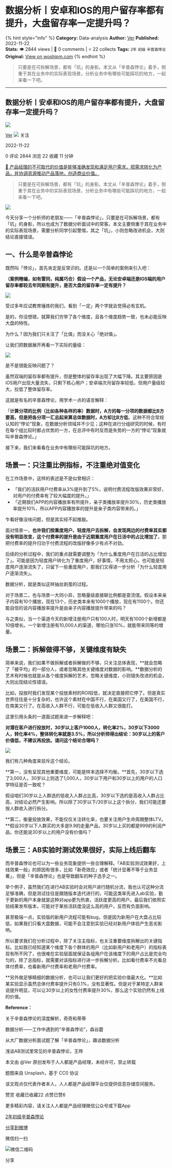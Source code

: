 # 数据分析丨安卓和IOS的用户留存率都有提升，大盘留存率一定提升吗？
{% hint style="info" %}
**Category:** Data-analysis
**Author:** [Ver](https://www.woshipm.com/u/629521)
**Published:** 2022-11-22  
**Stats:** 👁️ 2844 views | 💬 0 comments | ⭐ 22 collects
**Tags:** `2年` `初级` `辛普森悖论`
**Original:** [View on woshipm.com](https://www.woshipm.com/data-analysis/5684895.html)
{% endhint %}
> 只要是在可拆解场景，都有「坑」的身影。本文从「辛普森悖论」着手，侧重于其在业务中的实际表现场景，分析业务中有哪些可能踩坑的地方，一起来看一下吧。

---

## 数据分析丨安卓和IOS的用户留存率都有提升，大盘留存率一定提升吗？

[![](https://image.woshipm.com/wp-files/2020/04/kw2kEeWxiv8eqiHH6d0u.jpeg!/both/72x72)](https://www.woshipm.com/u/629521)

[Ver](https://www.woshipm.com/u/629521) ![](https://static.woshipm.com/tag/1101_1@2x.png) 关注

2022-11-22

0 评论 2844 浏览 22 收藏 11 分钟

[🔗 产品经理的不可取代的价值是能够准确发现和满足用户需求，把需求转化为产品，并协调资源推动产品落地，创造商业价值。](https://ke.qidianla.com/courses/90pm)

> 只要是在可拆解场景，都有「坑」的身影。本文从「辛普森悖论」着手，侧重于其在业务中的实际表现场景，分析业务中有哪些可能踩坑的地方，一起来看一下吧。

![](https://image.woshipm.com/wp-files/2022/11/DV73vP1pAJum3CSPaksA.png)

今天分享一个分析师的老朋友——「辛普森悖论」，只要是在可拆解场景，都有「坑」的身影，所以也成为了数据分析面试中的常客。本文主要侧重于其在业务中的实际表现场景，需要分析同学引起警惕，其之「坑」，小则忽略改进机会，大则结论直接错误。

## 一、什么是辛普森悖论

既然叫「悖论」，首先肯定是反常识的。还是以一个简单的案例来引入吧：

**（案例瞎编，如有雷同，纯属巧合）假设一个产品，无论安卓端还是IOS端的用户留存率都较去年同期有提升，是否大盘的留存率一定有提升？**

![](https://image.woshipm.com/wp-files/2022/11/btr7SJloRIOS5iBhtl2X.png)

受过多年应试教育锤炼的我们，看到「一定」两个字就会觉得必有玄机。

是的，你没想错，就算我们穷举了各个维度，且各个维度趋势一致，也未必能反映大盘的特性。

为什么？因为我们只关注了「比值」而没关心「绝对值」。

让我们把数据展开再看一下实际的量级：

![](https://image.woshipm.com/wp-files/2022/11/w8QjLvc0z9UmNW92MOSU.png)

是不是很能反映问题了？

虽然双端的留存率都有提升，但是整体的留存率出现了大幅下降。其主要原因是iOS用户出现大量流失，只剩下核心用户；安卓端次月留存率较低，但用户量级较大，拉低了整体留存率。

这就是有名的辛普森悖论，用学术一点的语言解释：

「**计算分项的比例（比如各种各样的率）数据时，A方的每一分项的数据都比B方要高，但是把各分项一汇总起来算总体数据时，A方却比B方低**。这种不符合常规认知的“悖论”现象，在数据分析领域并不少见；这种在进行分组研究的时候，有时在每个组比较时都占优势的一方，在总评中有时反而是失势的一方的“悖论”现象就叫辛普森悖论。」

接下来，我们来看看在业务中有哪些可能踩坑的地方。

## 场景一：只注重比例指标，不注重绝对值变化

在工作场景中，这样的表述是不是似曾相识：

*   「我们的活跃用户付费率从3%提升到了5%，说明付费流程改版效果非常好，对用户的付费率有了较大幅度的提升。」
*   「近期我们APP的内容播放率有所提升，亲子类播放率提升30%，历史类播放率提升10%，所以APP内容播放率的提升是亲子类内容带来的。」

乍看好像没啥问题，但是其实经不起推敲。

面对情景一，**也许我们按重度用户、轻度用户去拆解，会发现两边的付费率其实都没有明显改变，这个付费率的提升是由于近期重度用户在日活中的占比增加了**。那把付费率的提升归功于付费流程的改版好像多少有点不对劲。

后续的分析过程中，我们的重点就需要调整为「为什么重度用户在日活的占比增加了」。可能是因为轻度用户转化为了重度用户，好事情，不用太担心。也可能是轻度用户逐渐流失了，只留下一些重度用户，那我们又得进一步分析「为什么轻度用户逐渐流失」。

数据分析，就是类似这样抽丝剥茧的过程。

对于场景二，也与场景一大同小异，忽略量级直接聊比例都是耍流氓。假设本来亲子内容有10个播放，现在13个，历史类本来有1000个播放，现在有1100个。你还能自信的说内容播放率提升是由亲子内容播放提升带来的吗？

与之类似，当一个渠道今天的新增注册用户只有100人时，明天有1000个新增都是10倍增长。一个新增注册有10,000人的渠道，哪怕只涨10%，就能带来同等的增量。

## 场景二：拆解做得不够，关键维度有缺失

简单来说，我们如果不做拆解或者拆解做的不够，只关注总体表现，**就会忽略了「被平均」的一部分人，或者忽略其他关键维度对数据的影响。**数据分析的艺术有时候也就是从各个维度拆解的艺术，忽略关键维度，小则错失改进的机会，大则出现结论性错误。

比如，投放时我们发现某个投放素材的ROI较低，就决定直接把它停了。但是真实世界往往是十分复杂的，也许这个素材在中国不行，在美国又行了，在美国不行，在南美又行了。在高收入人群不行，可能在低收入人群又很能打。

这里引用头条的一道面试题来进一步解释吧：

**对潜在客户进行投放时，30岁以上客户1000人，转化率2%，30岁以下3000人，转化率4%，整体转化率就是3.5%，所以分析师得出结论：30岁以上的客户价值低，不建议再投放。请问这个结论合理吗？**

![](https://image.woshipm.com/wp-files/2022/11/SNzJ3Scv8Hm3DrIw9cp2.png)

我们有几种角度来驳斥这个结论。

**第一，没有呈现其他重要维度，可能是样本选择不均衡。**首先，30岁以下选了3,000人，30岁以上则选了1,000人，30岁以下用户和30岁以上的用户的人口学特征是否一致呢？

假设咱们30岁以上人群选的低收入人群占比高，30岁以下选的是高收入人群占比高，对结论必然产生影响。所以除了30岁以下/30岁以上这个拆分，我们可能还要按人群收入进行拆分。

**第二，衡量投放效果，不能仅仅关注转化率，也要关注用户生命周期整体LTV。**假设30岁以下人群买的大多是9.9的走量产品，30岁以上买的都是999的利润产品，你还能说30岁以上的用户没有价值吗？

## 场景三：AB实验时测试效果很好，实际上线后翻车

而辛普森悖论也可以为一些业务现象提供一些合理解释。「AB实验测试效果好，上线效果一般」的原因有很多，比如「新奇效应」或者「统计显著不等于业务显著」，但是「辛普森悖论」也是导致翻车的种子选手之一。

举个例子，虽然我们在进行AB实验时会对用户进行随机分流，我也认可这种分流足够准确，但是测试往往是跟随版本迭代进行的，可能这类率先进入ab实验，勤于更新的用户本身就是这种对app更为热衷，活跃度更高的用户。最后我们依照实验结果发布版本，可能对于某些活跃度没这么高的用户，反而有负面影响。

甚至极端一点，实验版的新用户流程可能有bug，但是因为新用户在大盘占比较低，如果我们只看大盘数据，可能不会注意到实验已经对新用户体验产生恶劣影响。

所以要求我们在分析过程中，除了关注主指标，也关注重要维度拆解出的关键指标。比如我已经知道某个维度下各个群体的用户（比如新用户和老用户）的指标表现有所不同了，也很难在实验层面就保证各组用户在该维度下的用户占比是完全均匀的，除了总指标，就需要对该指标进行进一步拆解分析。比如看付费率不光看总体付费率，也看新用户付费率和老用户付费率。

**另外做足够精细的数据分析，也可以让我们更好的把实验价值最大化。**比如某实验显示虽然总体付费率提升只有0.1%，没有显著性。但是对于某特定人群来说提升明显，可以让30岁以上的女性付费率提升30%，那么这个实验仍然有上线的价值。

**Reference：**

关于辛普森悖论的深度解析，奇奇和蒂蒂

数据分析——工作中遇到的“辛普森悖论”，森谷蘑

从大厂数据分析面试题了解「辛普森悖论」，趣谈数据分析

浅谈AB测试里常见的辛普森悖论，王晔

本文由 @Ver 原创发布于人人都是产品经理，未经许可，禁止转载

题图来自 Unsplash，基于 CC0 协议

该文观点仅代表作者本人，人人都是产品经理平台仅提供信息存储空间服务。

赞赏 收藏已收藏22 点赞已赞6

更多精彩内容，请关注人人都是产品经理微信公众号或下载App

[2年](https://www.woshipm.com/tag/2%e5%b9%b4)[初级](https://www.woshipm.com/tag/%e5%88%9d%e7%ba%a7)[辛普森悖论](https://www.woshipm.com/tag/%e8%be%9b%e6%99%ae%e6%a3%ae%e6%82%96%e8%ae%ba)

[分享到微博](https://service.weibo.com/share/share.php?appkey=2775287854&title=数据分析丨安卓和IOS的用户留存率都有提升，大盘留存率一定提升吗？&url=https://www.woshipm.com/data-analysis/5684895.html&pic=https://image.woshipm.com/wp-files/2022/11/DV73vP1pAJum3CSPaksA.png)

微信扫一扫

![微信二维码](https://api.pwmqr.com/qrcode/create/?url=https://www.woshipm.com/data-analysis/5684895.html)

分享